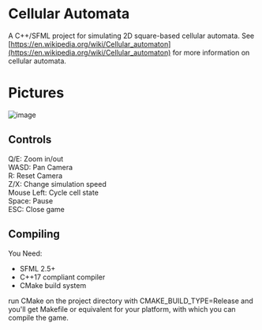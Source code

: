 # Cellular Automata
A C++/SFML project for simulating 2D square-based cellular automata.
See [https://en.wikipedia.org/wiki/Cellular_automaton](https://en.wikipedia.org/wiki/Cellular_automaton) for more information on cellular automata.

# Pictures
![image](https://user-images.githubusercontent.com/8739373/193666823-0a87eb6a-c342-4f62-823a-c66d25a18815.png)

## Controls
Q/E: Zoom in/out  
WASD: Pan Camera  
R: Reset Camera  
Z/X: Change simulation speed  
Mouse Left: Cycle cell state  
Space: Pause  
ESC: Close game  

## Compiling
You Need:
- SFML 2.5+
- C++17 compliant compiler
- CMake build system

run CMake on the project directory with CMAKE_BUILD_TYPE=Release and you'll get Makefile or equivalent for your platform, with which you can compile the game.
